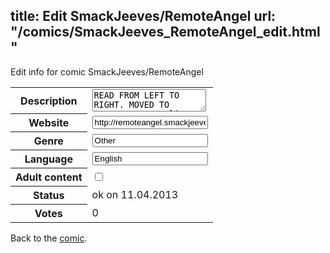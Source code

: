 title: Edit SmackJeeves/RemoteAngel
url: "/comics/SmackJeeves_RemoteAngel_edit.html"
---
Edit info for comic SmackJeeves/RemoteAngel

<form name="comic" action="http://gaepostmail.appengine.com/comic" name="post">
<table class="comicinfo">
<tr>
<th>Description</th><td><textarea name="description">READ FROM LEFT TO RIGHT. MOVED TO ANOTHER SITE. Alice Desangi has been having this obscure dreams lately and leads to this demon, Rose, to attempt to kill her. She discovers that she's an angel of God. One of the children of light who God chooses in the world. Her deceased sister, Becky, gives her hints on dealing with the goodness and evils of the world. The mysteries behind Alice, her friends and enemies begin to unfold as the story goes on. Genre: Action, Comedy, Romance, Slice of life, Supernatural, Drama</textarea></td>
</tr>
<tr>
<th>Website</th><td><input type="text" name="url" value="http://remoteangel.smackjeeves.com/comics/"/></td>
</tr>
<tr>
<th>Genre</th><td><input type="text" name="genre" value="Other"/></td>
</tr>
<tr>
<th>Language</th><td><input type="text" name="language" value="English"/></td>
</tr>
<tr>
<th>Adult content</th><td><input type="checkbox" name="adult" value="adult" /></td>
</tr>
<tr>
<th>Status</th><td>ok on 11.04.2013</td>
</tr>
<tr>
<th>Votes</th><td>0</div></td>
</tr>
</table>
</form>

Back to the [comic](/comics/SmackJeeves_RemoteAngel.html).
